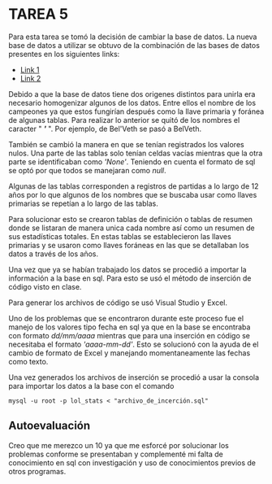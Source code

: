 # TAREA 5

Para esta tarea se tomó la decisión de cambiar la base de datos. La nueva base de datos a utilizar se obtuvo de la combinación de las bases de datos presentes en los siguientes links:
 * [Link 1](https://www.kaggle.com/datasets/pedrocsar/league-of-legends-worlds-20112022-stats)
 * [Link 2](https://www.kaggle.com/datasets/barthetur/league-of-legends-champions-items-stats)

Debido a que la base de datos tiene dos origenes distintos para unirla era necesario homogenizar algunos de los datos. Entre ellos el nombre de los campeones ya que estos fungirían después como la llave primaria y foránea de algunas tablas. Para realizar lo anterior se quitó  de los nombres el caracter " ___'___ ". Por ejemplo, de Bel'Veth se pasó a BelVeth.

También se cambió la manera en que se tenían registrados los valores nulos. Una parte de las tablas solo tenían celdas vacías mientras que la otra parte se identificaban como _'None'_. Teniendo en cuenta el formato de sql se optó por que todos se manejaran como _null_.

Algunas de las tablas corresponden a registros de partidas a lo largo de 12 años por lo que algunos de los nombres que se buscaba usar como llaves primarias se repetían a lo largo de las tablas.

 Para solucionar esto se crearon tablas de definición o tablas de resumen donde se listaran de manera unica cada nombre así como un resumen de sus estadísticas totales. En estas tablas se establecieron las llaves primarias y se usaron como llaves foráneas en las que se detallaban los datos a través de los años.

 Una vez que ya se habían trabajado los datos se procedió a importar la información a la base en sql. Para esto se usó el método de inserción de código visto en clase. 

 Para generar los archivos de código se usó Visual Studio y Excel.

 Uno de los problemas que se encontraron durante este proceso fue el manejo de los valores tipo fecha en sql ya que en la base se encontraba con formato _dd/mm/aaaa_ mientras que para una inserción en código se necesitaba el formato _'aaaa-mm-dd'_. Esto se solucionó con la ayuda de el cambio de formato de Excel y manejando momentaneamente las fechas como texto. 

Una vez generados los archivos de inserción se procedió a usar la consola para importar los datos a la base con el comando 
           
    mysql -u root -p lol_stats < "archivo_de_incerción.sql"
    

## Autoevaluación
Creo que me merezco un 10 ya que me esforcé por solucionar los problemas conforme se presentaban y complementé mi falta de conocimiento en sql con investigación y uso de conocimientos previos de otros programas. 
